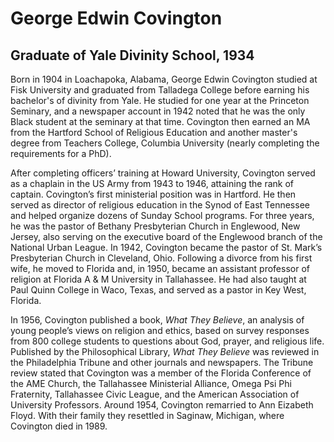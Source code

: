 # George Edwin Covington
## Graduate of Yale Divinity School, 1934
Born in 1904 in Loachapoka, Alabama, George Edwin Covington studied at Fisk University and graduated from Talladega College before earning his bachelor's of divinity from Yale. He studied for one year at the Princeton Seminary, and a newspaper account in 1942 noted that he was the only Black student at the seminary at that time. Covington then earned an MA from the Hartford School of Religious Education and another master's degree from Teachers College, Columbia University (nearly completing the requirements for a PhD). 

After completing officers’ training at Howard University, Covington served as a chaplain in the US Army from 1943 to 1946, attaining the rank of captain. Covington’s first ministerial position was in Hartford. He then served as director of religious education in the Synod of East Tennessee and helped organize dozens of Sunday School programs. For three years, he was the pastor of Bethany Presbyterian Church in Englewood, New Jersey, also serving on the executive board of the Englewood branch of the National Urban League. In 1942, Covington became the pastor of St. Mark’s Presbyterian Church in Cleveland, Ohio. Following a divorce from his first wife, he moved to Florida and, in 1950, became an assistant professor of religion at Florida A & M University in Tallahassee. He had also taught at Paul Quinn College in Waco, Texas, and served as a pastor in Key West, Florida. 

In 1956, Covington published a book, *What They Believe*, an analysis of young people’s views on religion and ethics, based on survey responses from 800 college students to questions about God, prayer, and religious life. Published by the Philosophical Library, *What They Believe* was reviewed in the Philadelphia Tribune and other journals and newspapers. The Tribune review stated that Covington was a member of the Florida Conference of the AME Church, the Tallahassee Ministerial Alliance, Omega Psi Phi Fraternity, Tallahassee Civic League, and the American Association of University Professors. Around 1954, Covington remarried to Ann Eizabeth Floyd. With their family they resettled in Saginaw, Michigan, where Covington died in 1989.
